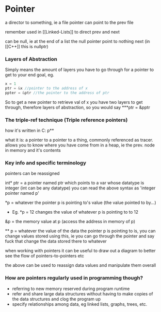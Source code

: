 # Pointer

a director to something, ie a file pointer can point to the prev file

remember used in [[Linked-Lists]] to direct prev and next

can be null, ie at the end of a list the null pointer point to nothing next (in [[C++]] this is nullptr)

### Layers of Abstraction

Simply means the amount of layers you have to go through for a pointer to get to your end goal, eg.
```c++
x = 1
ptr = &x //pointer to the address of x
ppter = &ptr //the pointer to the address of ptr
```

So to get a new pointer to retrieve val of x you have two layers to get through, therefore layers of abstraction, so you would say ***ptr = &pptr


### The triple-ref technique (Triple reference pointers)

how it's written in C: p**

what it is: a pointer to a pointer to a thing, commonly referenced as tracer. allows you to know where you have come from in a heap, ie the prev. node in memory and it's contents


### Key info and specific terminology

pointers can be reassigned

int* ptr = a pointer named ptr which points to a var whose datatype is integer (int can be any datatype)
you can read the above syntax as 'integer pointer named p'

*p = whatever the pointer p is pointing to's value (the value pointed to by...)
- Eg. *p = 12 changes the value of whatever p is pointing to to 12

&p = the memory value at p (access the address in memory of p)

** p = whatever the value of the data the pointer p is pointing to is, you can change values stored using this, ie you can go through the pointer and say fuck that change the data stored there to whatever

when working with pointers it can be useful to draw out a diagram to better see the flow of pointers-to-pointers etc

the above can be used to reassign data values and manipulate them overall


### How are pointers regularly used in programming though?
- referring to new memory reserved during program runtime
- refer and share large data structures without having to make copies of the data structures and clog the program up
- specify relationships among data, eg linked lists, graphs, trees, etc.

